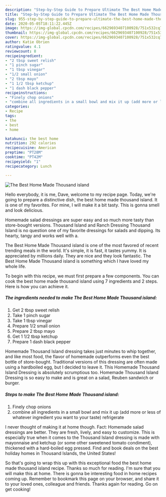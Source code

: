 ```yaml
---
description: "Step-by-Step Guide to Prepare Ultimate The Best Home Made Thousand island"
title: "Step-by-Step Guide to Prepare Ultimate The Best Home Made Thousand island"
slug: 955-step-by-step-guide-to-prepare-ultimate-the-best-home-made-thousand-island
date: 2020-05-05T18:11:22.445Z
image: https://img-global.cpcdn.com/recipes/6629693407100928/751x532cq70/the-best-home-made-thousand-island-recipe-main-photo.jpg
thumbnail: https://img-global.cpcdn.com/recipes/6629693407100928/751x532cq70/the-best-home-made-thousand-island-recipe-main-photo.jpg
cover: https://img-global.cpcdn.com/recipes/6629693407100928/751x532cq70/the-best-home-made-thousand-island-recipe-main-photo.jpg
author: Katie Obrien
ratingvalue: 4.1
reviewcount: 8
recipeingredient:
- "2 tbsp sweet relish"
- "1 pinch sugar"
- "1 tbsp vinegar"
- "1/2 small onion"
- "2 tbsp mayo"
- "1 1/2 tbsp ketchup"
- "1 dash black pepper"
recipeinstructions:
- "Finely chop onions"
- "combine all ingredients in a small bowl and mix it up (add more or less of whatever ingredient you want to your taste) refrigerate"
categories:
- Recipe
tags:
- the
- best
- home

katakunci: the best home 
nutrition: 292 calories
recipecuisine: American
preptime: "PT28M"
cooktime: "PT42M"
recipeyield: "1"
recipecategory: Lunch

---
```



![The Best Home Made Thousand island](https://img-global.cpcdn.com/recipes/6629693407100928/751x532cq70/the-best-home-made-thousand-island-recipe-main-photo.jpg)

Hello everybody, it is me, Dave, welcome to my recipe page. Today, we're going to prepare a distinctive dish, the best home made thousand island. It is one of my favorites. For mine, I will make it a bit tasty. This is gonna smell and look delicious.

Homemade salad dressings are super easy and so much more tasty than store-bought versions. Thousand Island and Ranch Dressing Thousand Island is no question one of my favorite dressings for salads and dipping. Its hearty, tangy and works well with a.

The Best Home Made Thousand island is one of the most favored of recent trending meals in the world. It's simple, it is fast, it tastes yummy. It is appreciated by millions daily. They are nice and they look fantastic. The Best Home Made Thousand island is something which I have loved my whole life.


To begin with this recipe, we must first prepare a few components. You can cook the best home made thousand island using 7 ingredients and 2 steps. Here is how you can achieve it.

<!--inarticleads1-->

##### The ingredients needed to make The Best Home Made Thousand island:

1. Get 2 tbsp sweet relish
1. Take 1 pinch sugar
1. Take 1 tbsp vinegar
1. Prepare 1/2 small onion
1. Prepare 2 tbsp mayo
1. Get 1 1/2 tbsp ketchup
1. Prepare 1 dash black pepper


Homemade Thousand Island dressing takes just minutes to whip together, and like most food, the flavor of homemade outperforms even the best bottle of store-bought. Traditional versions of this dressing are often made using a hardboiled egg, but I decided to leave it. This Homemade Thousand Island Dressing is absolutely scrumptious too. Homemade Thousand Island Dressing is so easy to make and is great on a salad, Reuben sandwich or burger. 

<!--inarticleads2-->

##### Steps to make The Best Home Made Thousand island:

1. Finely chop onions
1. combine all ingredients in a small bowl and mix it up (add more or less of whatever ingredient you want to your taste) refrigerate


I never thought of making it at home though. Fact: Homemade salad dressings are better. They are fresh, lively, and easy to customize. This is especially true when it comes to the Thousand Island dressing is made with mayonnaise and ketchup (or some other sweetened tomato condiment), thickened with a hard-boiled egg pressed. Find and book deals on the best holiday homes in Thousand Islands, the United States! 

So that's going to wrap this up with this exceptional food the best home made thousand island recipe. Thanks so much for reading. I'm sure that you will make this at home. There is gonna be interesting food in home recipes coming up. Remember to bookmark this page on your browser, and share it to your loved ones, colleague and friends. Thanks again for reading. Go on get cooking!
